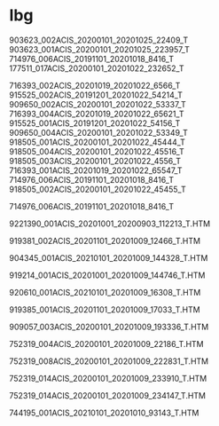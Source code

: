# Ibg


903623_002ACIS_20200101_20201025_22409_T
903623_001ACIS_20200101_20201025_223957_T
714976_006ACIS_20191101_20201018_8416_T
177511_017ACIS_20200101_20201022_232652_T

716393_002ACIS_20201019_20201022_6566_T
915525_002ACIS_20191201_20201022_54214_T
909650_002ACIS_20200101_20201022_53337_T
716393_004ACIS_20201019_20201022_65621_T
915525_001ACIS_20191201_20201022_54156_T
909650_004ACIS_20200101_20201022_53349_T
918505_001ACIS_20200101_20201022_45444_T
918505_004ACIS_20200101_20201022_45516_T
918505_003ACIS_20200101_20201022_4556_T
716393_001ACIS_20201019_20201022_65547_T
714976_006ACIS_20191101_20201018_8416_T
918505_002ACIS_20200101_20201022_45455_T

714976_006ACIS_20191101_20201018_8416_T


9221390_001ACIS_20201001_20200903_112213_T.HTM

919381_002ACIS_20201101_20201009_12466_T.HTM

904345_001ACIS_20210101_20201009_144328_T.HTM

919214_001ACIS_20201001_20201009_144746_T.HTM

920610_001ACIS_20210101_20201009_16308_T.HTM

919385_001ACIS_20201101_20201009_17033_T.HTM

909057_003ACIS_20200101_20201009_193336_T.HTM

752319_004ACIS_20200101_20201009_22186_T.HTM

752319_008ACIS_20200101_20201009_222831_T.HTM

752319_014ACIS_20200101_20201009_233910_T.HTM

752319_014ACIS_20200101_20201009_234147_T.HTM

744195_001ACIS_20210101_20201010_93143_T.HTM

